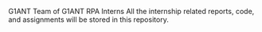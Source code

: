 G1ANT
Team of G1ANT RPA Interns
All the internship related reports, code, and assignments will be stored in this repository.
